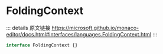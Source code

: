 # FoldingContext
        
::: details 原文链接
https://microsoft.github.io/monaco-editor/docs.html#interfaces/languages.FoldingContext.html
:::

```ts
interface FoldingContext {}
```
